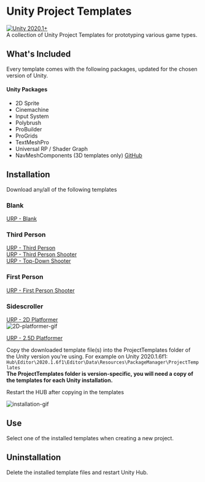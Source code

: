 # Unity Project Templates
[![Unity 2020.1+](https://img.shields.io/badge/unity-2020.1%2B-blue.svg)](https://unity3d.com/get-unity/download/archive)  
A collection of Unity Project Templates for prototyping various game types.

## What's Included
Every template comes with the following packages, updated for the chosen version of Unity.
#### Unity Packages
- 2D Sprite
- Cinemachine
- Input System
- Polybrush
- ProBuilder
- ProGrids
- TextMeshPro
- Universal RP / Shader Graph
- NavMeshComponents (3D templates only) [GitHub](https://github.com/Unity-Technologies/NavMeshComponents)

## Installation
Download any/all of the following templates  

### Blank
[URP - Blank](https://github.com/vfs-sct/UnityProjectTemplates/raw/blank/urp-blank.tgz)  

### Third Person
[URP - Third Person](https://github.com/vfs-sct/UnityProjectTemplates/raw/third-person/urp-third-person.tgz)  
[URP - Third Person Shooter](https://github.com/vfs-sct/UnityProjectTemplates/raw/third-person-shooter/urp-third-person-shooter.tgz)  
[URP - Top-Down Shooter](https://github.com/vfs-sct/UnityProjectTemplates/raw/top-down-shooter/urp-top-down-shooter.tgz)  

### First Person
[URP - First Person Shooter](https://github.com/vfs-sct/UnityProjectTemplates/raw/first-person-shooter/urp-first-person-shooter.tgz)  

### Sidescroller
[URP - 2D Platformer](https://github.com/vfs-sct/UnityProjectTemplates/raw/2D-platformer/urp-2D-platformer.tgz)  
![2D-platformer-gif](https://i.imgur.com/BB2vrW8.gif)  

[URP - 2.5D Platformer](https://github.com/vfs-sct/UnityProjectTemplates/raw/2.5D-platformer/urp-2.5D-platformer.tgz)  

Copy the downloaded template file(s) into the ProjectTemplates folder of the Unity version you're using. For example on Unity 2020.1.6f1:  
```Hub\Editor\2020.1.6f1\Editor\Data\Resources\PackageManager\ProjectTemplates```  
**The ProjectTemplates folder is version-specific, you will need a copy of the templates for each Unity installation.**

Restart the HUB after copying in the templates

![installation-gif](../main/Documentation/installation.gif)


## Use
Select one of the installed templates when creating a new project.

<Quin insert a screenshot>

## Uninstallation
Delete the installed template files and restart Unity Hub.
